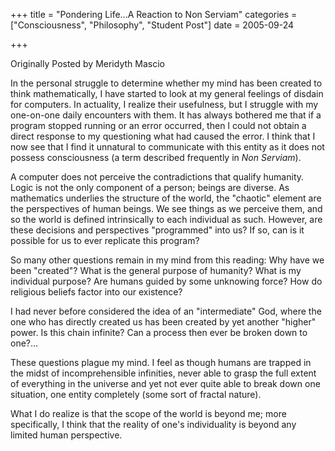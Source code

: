 +++
title = "Pondering Life...A Reaction to Non Serviam"
categories = ["Consciousness", "Philosophy", "Student Post"]
date = 2005-09-24


+++


Originally Posted by Meridyth Mascio
    
In the personal struggle to determine whether my mind has been created to think mathematically, I have started to look at my general feelings of disdain for computers. In actuality, I realize their usefulness, but I struggle with my one-on-one daily encounters with them. It has always bothered me that if a program stopped running or an error occurred, then I could not obtain a direct response to my questioning what had caused the error. I think that I now see that I find it unnatural to communicate with this entity as it does not possess consciousness (a term described frequently in <em>Non Serviam</em>).
    
 A computer does not perceive the contradictions that qualify humanity. Logic is not the only component of a person; beings are diverse. As mathematics underlies the structure of the world, the &quot;chaotic&quot; element are the perspectives of human beings. We see things as we perceive them, and so the world is defined intrinsically to each individual as such. However, are these decisions and perspectives &quot;programmed&quot; into us? If so, can is it possible for us to ever replicate this program?
    
So many other questions remain in my mind from this reading: Why have we been &quot;created&quot;? What is the general purpose of humanity? What is my individual purpose? Are humans guided by some unknowing force? How do religious beliefs factor into our existence?
    
I had never before considered the idea of an &quot;intermediate&quot; God, where the one who has directly created us has been created by yet another &quot;higher&quot; power. Is this chain infinite? Can a process then ever be broken down to one?...
    
These questions plague my mind. I feel as though humans are trapped in the midst of incomprehensible infinities, never able to grasp the full extent of everything in the universe and yet not ever quite able to break down one situation, one entity completely (some sort of fractal nature).
    
What I do realize is that the scope of the world is beyond me; more specifically, I think that the reality of one's individuality is beyond any limited human perspective.
